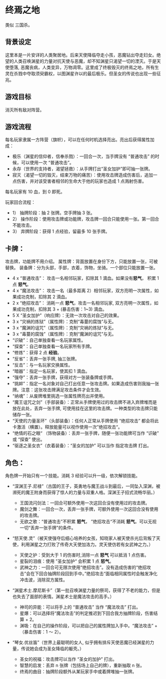 # 终焉之地

类似 三国杀。

## 背景设定

这里本是一片安详的人类聚居地。后来天使降临夺走小孩，恶魔钻出夺走妇女。绝望的人类召唤渊星的力量对抗天使与恶魔，却不知渊星只渴望一切的湮灭。于是天使堕落, 恶魔丧病，人类变异，万物凋零。这里成了终极毁灭的终焉之地，所有生灵在杀戮中夺取须臾霸权，以图渊星许以的最后极乐。但圣女的传说也出现一些征兆。

## 游戏目标

消灭所有敌对阵营。

## 游戏流程

每名玩家隶属一方阵营（旗帜），可以在任何时机选择亮出。亮出后获得属性加成：

- 极乐（渊星的信仰者，信奉杀戮）：一回合一次，当手牌没有 “普通攻击” 的时候，可以使用一次 “普通攻击”。
- 永存（世界的支持者，渴望拯救）：从手牌打出“圣女加护”即可抽一张牌。
- 寂灭（渴望一切的毁灭，结束万物的痛苦）：使用攻击牌造成伤害后，追加一点伤害，并对该受害者相邻的生命大于他的玩家也造成 1 点溅射伤害。

每名玩家有 10 血，到 0 即死。

玩家回合流程：

- 1） 抽牌阶段：抽 2 张牌。空手牌抽 3 张。
- 2） 操作阶段：使用攻击牌或功能牌，攻击牌一回合只能使用一张。第一回合不能攻击。
- 3） 弃牌阶段：获得 1 点经验，留最多 10 张手牌。

## 卡牌：

攻击牌，功能牌不用介绍。
属性牌：背面放置在身份下方，只能放置一张，可被替换。
装备牌：分为头部，手部，衣着，饰物，坐骑。一个部位只能放置一张。

- 4 x “普通攻击”： 攻击一名相邻玩家，扣除其 1 滴血。如果没有**怒气**， 积累 1 点 **怒气**。
- 4 x “魔法攻击”： 攻击一名（最多距离 2）相邻玩家，双方亮明一次属性，如果成功克制，扣除其 2 滴血。
- 2 x “绝招攻击”： 消耗一点 **怒气**，攻击一名相邻玩家, 双方亮明一次属性，如果成功克制，扣除其 3 + (暴击伤害：1~3) 滴血。
- 5 X “圣女加护”（响应牌）：无效一次攻击对自己的效果。
- 3 x “灾祸的炼狱”（属性牌）：克制“毒蔓的腐蚀”与无。
- 3 x “魔渊的诅咒”（属性牌）：克制“灾祸的炼狱”与无。
- 3 x “毒蔓的腐蚀”（属性牌）：克制“魔渊的诅咒”与无。
- “识破”：自己单独查看一名玩家属性。
- “探查”：自己单独查看一名玩家所有手牌。
- “修炼”：获得 2 点 **经验**。
- “反省”：丢弃一张手牌, 抽三张牌。
- “反击”：与一名玩家交换属性。
- “暗器”：指定一名玩家，使其扣 1 滴血。
- “强夺”：丢弃一张手牌，获得对方一张装备牌或手牌。
- “挑衅”：指定一名对象对自己打出任意一张攻击牌。如果造成伤害则我抽一张牌。注意：这张攻击牌满足攻击条件才会生效。
- “纳魂”：从废牌堆里挑选一张属性牌亮出并使用。
- “魔王诅咒之剑”（手部装备）：正常从手牌使用过的攻击牌不进入弃牌堆而是放在此处，丢弃一张手牌, 可使用挂在这里的攻击牌。一种类型的攻击牌只能储存一张。
- “天使的力量圣环”（头部装备）：任何人正常从手牌使用 “绝招攻击” 都会将此卡激活（横置）。释放能量可以视作使用一次”绝招攻击“。
- “绝情的石之眼“ （饰物装备）：丢弃一张手牌，随便一张功能牌可当作 “识破” 或 “探查” 使出。
- “驱逐之圣女衣”（衣着装备）：“圣女的加护” 可以当作 指定攻击牌 打出。

## 角色：

角色牌一开始只有一个技能。消耗 3 经验可以升一级，依次解锁技能。

- “深渊王子.尼禄”（古国的王子，英勇地与魔王战斗到最后，一同坠入深渊，被濒死的魔王附身而获得了惊人的力量与双重人格。深渊王子招式流畅华丽。）

  - 王国流闪剑法：一回合可额外使用一次这回合没有使用过的攻击牌。
  - 魔剑之舞：一回合一次，丢弃一张手牌，可额外使用一次这回合没有使用的攻击牌。
  - 无欲之歌：“普通攻击”不积累 **怒气**， ”绝招攻击“不消耗 **怒气**。可以无视一切“丢弃一张手牌"的条件。

- “怒天使.灵”（被天使强夺后细心培养的女孩，知晓家人被天使杀光后背叛了天使，利用渊星之力打败了传奇大天使加洛力。灵天使仿若有女武神之力。）

  - 天使之护：受到大于 1 的伤害时,消除一点 **怒气** 可以抵消 1 点伤害。
  - 星裂的泪痕：使用 ”圣女加护“ 会积累 1 点 **怒气**。
  - 武神之力：一回合可无限次使用“绝招攻击”。没有造成伤害的“绝招攻击”会在下回合抽牌阶段回到手中。”绝招攻击“面临相同属性时会触发净化冲击波，消除双方属性。

- “渊星术士.摩尼斯卡”（第一批召唤渊星力量的祭司，获得了不老的能力，但是也失去了面部的表情。渊星术士是魔法攻击的高手。）

  - 神司的异能：可以将手上的 “普通攻击” 当作 “魔法攻击” 打出。
  - 星爆：可以选择将“魔法攻击”的判定推迟到下回合我方抽牌阶段，伤害结算 + 2。
  - 渊吸：在自己的操作阶段，可以把自己的属性牌加入手中。“魔法攻击” + （暴击伤害：1 ～ 2）。

- “琴女.优丝笛”（世界上最聪明的女人, 似乎拥有排斥天使恶魔已经渊星的力量，传说她会成为圣女降临的躯壳。）

  - 圣女的祝福：攻击牌可以当作 “圣女的加护” 打出。
  - 智慧的启发：丢弃 n 张牌（包括场上自己的牌），重新抽取 n 张。
  - 终焉的曲目：抽牌阶段额外从某玩家手中或着牌堆抽一张牌。
